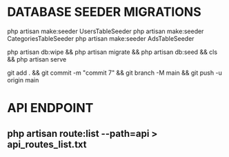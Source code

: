 # DATABASE SEEDER MIGRATIONS

php artisan make:seeder UsersTableSeeder
php artisan make:seeder CategoriesTableSeeder
php artisan make:seeder AdsTableSeeder

php artisan db:wipe && php artisan migrate && php artisan db:seed && cls && php artisan serve

git add . && git commit -m "commit 7" && git branch -M main && git push -u origin main


# API ENDPOINT

## php artisan route:list --path=api > api_routes_list.txt
